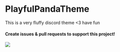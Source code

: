 # PlayfulPandaTheme

This is a very fluffy discord theme <3 have fun
#### Create issues & pull requests to support this project!

<img src="https://raw.githubusercontent.com/kirayoru/PlayfulPandaTheme/master/img/pptheme-screen.png">
